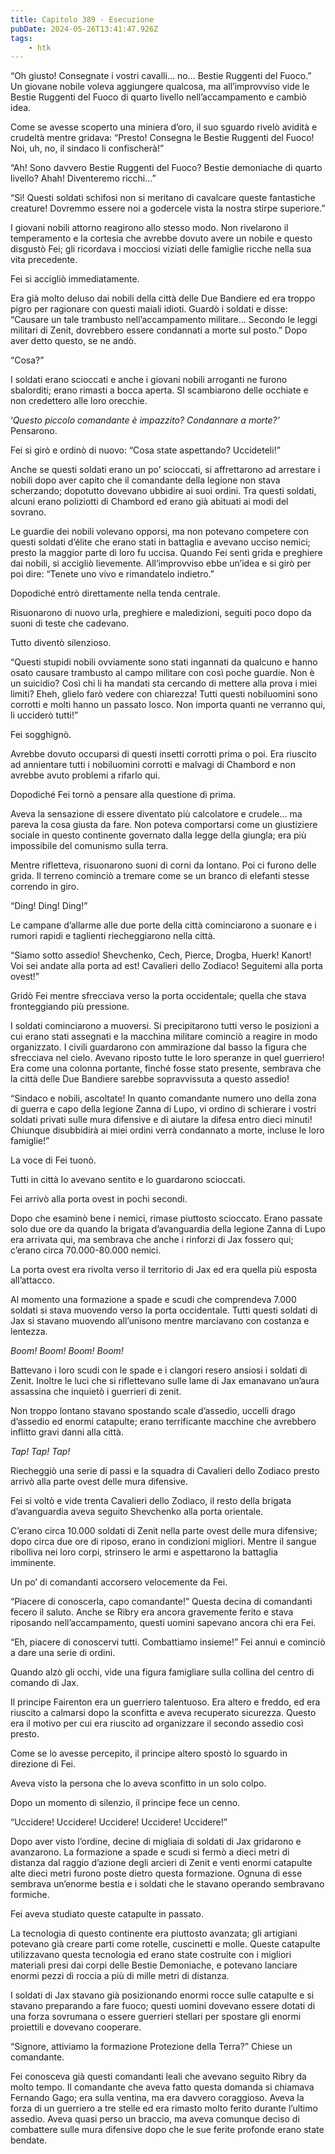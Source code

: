 ```yaml
---
title: Capitolo 389 - Esecuzione
pubDate: 2024-05-26T13:41:47.926Z
tags:
    - htk
---
```


“Oh giusto! Consegnate i vostri cavalli… no… Bestie Ruggenti del Fuoco.” Un giovane nobile voleva aggiungere qualcosa, ma all’improvviso vide le Bestie Ruggenti del Fuoco di quarto livello nell’accampamento e cambiò idea.

Come se avesse scoperto una miniera d’oro, il suo sguardo rivelò avidità e crudeltà mentre gridava: “Presto! Consegna le Bestie Ruggenti del Fuoco! Noi, uh, no, il sindaco li confischerà!”

“Ah! Sono davvero Bestie Ruggenti del Fuoco? Bestie demoniache di quarto livello? Ahah! Diventeremo ricchi…”

“Sì! Questi soldati schifosi non si meritano di cavalcare queste fantastiche creature! Dovremmo essere noi a godercele vista la nostra stirpe superiore.”

I giovani nobili attorno reagirono allo stesso modo. Non rivelarono il temperamento e la cortesia che avrebbe dovuto avere un nobile e questo disgustò Fei; gli ricordava i mocciosi viziati delle famiglie ricche nella sua vita precedente.

Fei si accigliò immediatamente.

Era già molto deluso dai nobili della città delle Due Bandiere ed era troppo pigro per ragionare con questi maiali idioti. Guardò i soldati e disse: “Causare un tale trambusto nell’accampamento militare… Secondo le leggi militari di Zenit, dovrebbero essere condannati a morte sul posto.” Dopo aver detto questo, se ne andò.

“Cosa?”

I soldati erano scioccati e anche i giovani nobili arroganti ne furono sbalorditi; erano rimasti a bocca aperta. SI scambiarono delle occhiate e non credettero alle loro orecchie.

‘<em>Questo piccolo comandante è impazzito? Condannare a morte?’</em> Pensarono.

Fei si girò e ordinò di nuovo: “Cosa state aspettando? Uccideteli!”

Anche se questi soldati erano un po’ scioccati, si affrettarono ad arrestare i nobili dopo aver capito che il comandante della legione non stava scherzando; dopotutto dovevano ubbidire ai suoi ordini. Tra questi soldati, alcuni erano poliziotti di Chambord ed erano già abituati ai modi del sovrano.

Le guardie dei nobili volevano opporsi, ma non potevano competere con questi soldati d’élite che erano stati in battaglia e avevano ucciso nemici; presto la maggior parte di loro fu uccisa. Quando Fei sentì grida e preghiere dai nobili, si accigliò lievemente. All’improvviso ebbe un’idea e si girò per poi dire: “Tenete uno vivo e rimandatelo indietro.”

Dopodiché entrò direttamente nella tenda centrale.

Risuonarono di nuovo urla, preghiere e maledizioni, seguiti poco dopo da suoni di teste che cadevano.

Tutto diventò silenzioso.

“Questi stupidi nobili ovviamente sono stati ingannati da qualcuno e hanno osato causare trambusto al campo militare con così poche guardie. Non è un suicidio? Così chi li ha mandati sta cercando di mettere alla prova i miei limiti? Eheh, glielo farò vedere con chiarezza! Tutti questi nobiluomini sono corrotti e molti hanno un passato losco. Non importa quanti ne verranno qui, li ucciderò tutti!”

Fei sogghignò.

Avrebbe dovuto occuparsi di questi insetti corrotti prima o poi. Era riuscito ad annientare tutti i nobiluomini corrotti e malvagi di Chambord e non avrebbe avuto problemi a rifarlo qui.

Dopodiché Fei tornò a pensare alla questione di prima.

Aveva la sensazione di essere diventato più calcolatore e crudele… ma pareva la cosa giusta da fare. Non poteva comportarsi come un giustiziere sociale in questo continente governato dalla legge della giungla; era più impossibile del comunismo sulla terra.

Mentre rifletteva, risuonarono suoni di corni da lontano. Poi ci furono delle grida. Il terreno cominciò a tremare come se un branco di elefanti stesse correndo in giro.

“Ding! Ding! Ding!”

Le campane d’allarme alle due porte della città cominciarono a suonare e i rumori rapidi e taglienti riecheggiarono nella città.

“Siamo sotto assedio! Shevchenko, Cech, Pierce, Drogba, Huerk! Kanort! Voi sei andate alla porta ad est! Cavalieri dello Zodiaco! Seguitemi alla porta ovest!”

Gridò Fei mentre sfrecciava verso la porta occidentale; quella che stava fronteggiando più pressione.

I soldati cominciarono a muoversi. Si precipitarono tutti verso le posizioni a cui erano stati assegnati e la macchina militare cominciò a reagire in modo organizzato. I civili guardarono con ammirazione dal basso la figura che sfrecciava nel cielo. Avevano riposto tutte le loro speranze in quel guerriero! Era come una colonna portante, finché fosse stato presente, sembrava che la città delle Due Bandiere sarebbe sopravvissuta a questo assedio!

“Sindaco e nobili, ascoltate! In quanto comandante numero uno della zona di guerra e capo della legione Zanna di Lupo, vi ordino di schierare i vostri soldati privati sulle mura difensive e di aiutare la difesa entro dieci minuti! Chiunque disubbidirà ai miei ordini verrà condannato a morte, incluse le loro famiglie!”

La voce di Fei tuonò.

Tutti in città lo avevano sentito e lo guardarono scioccati.

Fei arrivò alla porta ovest in pochi secondi.

Dopo che esaminò bene i nemici, rimase piuttosto scioccato. Erano passate solo due ore da quando la brigata d’avanguardia della legione Zanna di Lupo era arrivata qui, ma sembrava che anche i rinforzi di Jax fossero qui; c’erano circa 70.000-80.000 nemici.

La porta ovest era rivolta verso il territorio di Jax ed era quella più esposta all’attacco.

Al momento una formazione a spade e scudi che comprendeva 7.000 soldati si stava muovendo verso la porta occidentale. Tutti questi soldati di Jax si stavano muovendo all’unisono mentre marciavano con costanza e lentezza.

<em>Boom! Boom! Boom! Boom!</em>

Battevano i loro scudi con le spade e i clangori resero ansiosi i soldati di Zenit. Inoltre le luci che si riflettevano sulle lame di Jax emanavano un’aura assassina che inquietò i guerrieri di zenit.

Non troppo lontano stavano spostando scale d’assedio, uccelli drago d’assedio ed enormi catapulte; erano terrificante macchine che avrebbero inflitto gravi danni alla città.

<em>Tap! Tap! Tap!</em>

Riecheggiò una serie di passi e la squadra di Cavalieri dello Zodiaco presto arrivò alla parte ovest delle mura difensive.

Fei si voltò e vide trenta Cavalieri dello Zodiaco, il resto della brigata d’avanguardia aveva seguito Shevchenko alla porta orientale.

C’erano circa 10.000 soldati di Zenit nella parte ovest delle mura difensive; dopo circa due ore di riposo, erano in condizioni migliori. Mentre il sangue ribolliva nei loro corpi, strinsero le armi e aspettarono la battaglia imminente.

Un po’ di comandanti accorsero velocemente da Fei.

“Piacere di conoscerla, capo comandante!” Questa decina di comandanti fecero il saluto. Anche se Ribry era ancora gravemente ferito e stava riposando nell’accampamento, questi uomini sapevano ancora chi era Fei.

“Eh, piacere di conoscervi tutti. Combattiamo insieme!” Fei annuì e cominciò a dare una serie di ordini.

Quando alzò gli occhi, vide una figura famigliare sulla collina del centro di comando di Jax.

Il principe Fairenton era un guerriero talentuoso. Era altero e freddo, ed era riuscito a calmarsi dopo la sconfitta e aveva recuperato sicurezza. Questo era il motivo per cui era riuscito ad organizzare il secondo assedio così presto.

Come se lo avesse percepito, il principe altero spostò lo sguardo in direzione di Fei.

Aveva visto la persona che lo aveva sconfitto in un solo colpo.

Dopo un momento di silenzio, il principe fece un cenno.

“Uccidere! Uccidere! Uccidere! Uccidere! Uccidere!”

Dopo aver visto l’ordine, decine di migliaia di soldati di Jax gridarono e avanzarono. La formazione a spade e scudi si fermò a dieci metri di distanza dal raggio d’azione degli arcieri di Zenit e venti enormi catapulte alte dieci metri furono poste dietro questa formazione. Ognuna di esse sembrava un’enorme bestia e i soldati che le stavano operando sembravano formiche.

Fei aveva studiato queste catapulte in passato.

La tecnologia di questo continente era piuttosto avanzata; gli artigiani potevano già creare parti come rotelle, cuscinetti e molle. Queste catapulte utilizzavano questa tecnologia ed erano state costruite con i migliori materiali presi dai corpi delle Bestie Demoniache, e potevano lanciare enormi pezzi di roccia a più di mille metri di distanza.

I soldati di Jax stavano già posizionando enormi rocce sulle catapulte e si stavano preparando a fare fuoco; questi uomini dovevano essere dotati di una forza sovrumana o essere guerrieri stellari per spostare gli enormi proiettili e dovevano cooperare.

“Signore, attiviamo la formazione Protezione della Terra?” Chiese un comandante.

Fei conosceva già questi comandanti leali che avevano seguito Ribry da molto tempo. Il comandante che aveva fatto questa domanda si chiamava Fernando Gago; era sulla ventina, ma era davvero coraggioso. Aveva la forza di un guerriero a tre stelle ed era rimasto molto ferito durante l’ultimo assedio. Aveva quasi perso un braccio, ma aveva comunque deciso di combattere sulle mura difensive dopo che le sue ferite profonde erano state bendate.




